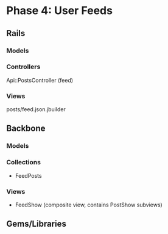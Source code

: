 # Phase 4: User Feeds

## Rails
### Models

### Controllers
Api::PostsController (feed)

### Views
posts/feed.json.jbuilder

## Backbone
### Models

### Collections
* FeedPosts

### Views
* FeedShow (composite view, contains PostShow subviews)

## Gems/Libraries
